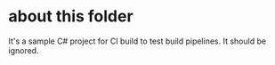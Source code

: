 # about this folder

It's a sample C# project for CI build to test build pipelines. It should be ignored.